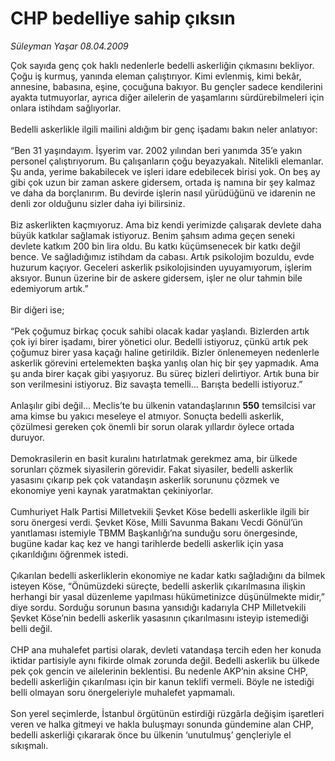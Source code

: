 # CHP bedelliye sahip çıksın

*Süleyman Yaşar 08.04.2009*

<div class="taraf_structure_2col_1zq">
<div class="margen_n">



 <p>Çok sayıda genç çok haklı nedenlerle bedelli askerliğin çıkmasını bekliyor. Çoğu iş kurmuş, yanında eleman çalıştırıyor. Kimi evlenmiş, kimi bekâr, annesine, babasına, eşine, çocuğuna bakıyor. Bu gençler sadece kendilerini ayakta tutmuyorlar, ayrıca diğer ailelerin de yaşamlarını sürdürebilmeleri için onlara istihdam sağlıyorlar. <br/><br/>Bedelli askerlikle ilgili mailini aldığım bir genç işadamı bakın neler anlatıyor: <br/><br/>“Ben 31 yaşındayım. İşyerim var. 2002 yılından beri yanımda 35’e yakın personel çalıştırıyorum. Bu çalışanların çoğu beyazyakalı. Nitelikli elemanlar. Şu anda, yerime bakabilecek ve işleri idare edebilecek birisi yok. On beş ay gibi çok uzun bir zaman askere gidersem, ortada iş namına bir şey kalmaz ve daha da borçlanırım. Bu devirde işlerin nasıl yürüdüğünü ve idarenin ne denli zor olduğunu sizler daha iyi bilirsiniz. <br/><br/>Biz askerlikten kaçmıyoruz. Ama biz kendi yerimizde çalışarak devlete daha büyük katkılar sağlamak istiyoruz. Benim şahsım adıma geçen seneki devlete katkım 200 bin lira oldu. Bu katkı küçümsenecek bir katkı değil bence. Ve sağladığımız istihdam da cabası. Artık psikolojim bozuldu, evde huzurum kaçıyor. Geceleri askerlik psikolojisinden uyuyamıyorum, işlerim aksıyor. Bunun üzerine bir de askere gidersem, işler ne olur tahmin bile edemiyorum artık.” <br/><br/>Bir diğeri ise; <br/><br/>“Pek çoğumuz birkaç çocuk sahibi olacak kadar yaşlandı. Bizlerden artık çok iyi birer işadamı, birer yönetici olur. Bedelli istiyoruz, çünkü artık pek çoğumuz birer yasa kaçağı haline getirildik. Bizler önlenemeyen nedenlerle askerlik görevini ertelemekten başka yanlış olan hiç bir şey yapmadık. Ama şu anda birer kaçak gibi yaşıyoruz. Bu süreç bizleri delirtiyor. Artık buna bir son verilmesini istiyoruz. Biz savaşta temelli... Barışta bedelli istiyoruz.” <br/><br/>Anlaşılır gibi değil... Meclis’te bu ülkenin vatandaşlarının <b>550</b> temsilcisi var ama kimse bu yakıcı meseleye el atmıyor. Sonuçta bedelli askerlik, çözülmesi gereken çok önemli bir sorun olarak yıllardır öylece ortada duruyor. <br/><br/>Demokrasilerin en basit kuralını hatırlatmak gerekmez ama, bir ülkede sorunları çözmek siyasilerin görevidir. Fakat siyasiler, bedelli askerlik yasasını çıkarıp pek çok vatandaşın askerlik sorununu çözmek ve ekonomiye yeni kaynak yaratmaktan çekiniyorlar. <br/><br/>Cumhuriyet Halk Partisi Milletvekili Şevket Köse bedelli askerlikle ilgili bir soru önergesi verdi. Şevket Köse, Milli Savunma Bakanı Vecdi Gönül’ün yanıtlaması istemiyle TBMM Başkanlığı’na sunduğu soru önergesinde, bugüne kadar kaç kez ve hangi tarihlerde bedelli askerlik için yasa çıkarıldığını öğrenmek istedi. <br/><br/>Çıkarılan bedelli askerliklerin ekonomiye ne kadar katkı sağladığını da bilmek isteyen Köse, “Önümüzdeki süreçte, bedelli askerlik çıkarılmasına ilişkin herhangi bir yasal düzenleme yapılması hükümetinizce düşünülmekte midir,” diye sordu. Sorduğu sorunun basına yansıdığı kadarıyla CHP Milletvekili Şevket Köse’nin bedelli askerlik yasasının çıkarılmasını isteyip istemediği belli değil. <br/><br/>CHP ana muhalefet partisi olarak, devleti vatandaşa tercih eden her konuda iktidar partisiyle aynı fikirde olmak zorunda değil. Bedelli askerlik bu ülkede pek çok gencin ve ailelerinin beklentisi. Bu nedenle AKP’nin aksine CHP, bedelli askerliğin çıkarılması için bir kanun teklifi vermeli. Böyle ne istediği belli olmayan soru önergeleriyle muhalefet yapmamalı. <br/><br/>Son yerel seçimlerde, İstanbul örgütünün estirdiği rüzgârla değişim işaretleri veren ve halka gitmeyi ve hakla buluşmayı sonunda gündemine alan CHP, bedelli askerliği çıkararak önce bu ülkenin ‘unutulmuş’ gençleriyle el sıkışmalı.</p>

<br/>


<div id="taraf_not">
</div>

</div>


</div>
